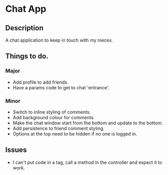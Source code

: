 # Chat App

## Description
A chat application to keep in touch with my nieces.

## Things to do.

### Major

- Add profile to add friends.
- Have a params code to get to chat 'entrance'.

### Minor

- Switch to inline styling of comments.
- Add background colour for comments.
- Make the chat window start from the bottom and update to the bottom.
- Add persistence to friend comment styling.
- Options at the top need to be hidden if no one is logged in.

## Issues

- I can't put code in a tag, call a method in the controller and expect it to work.